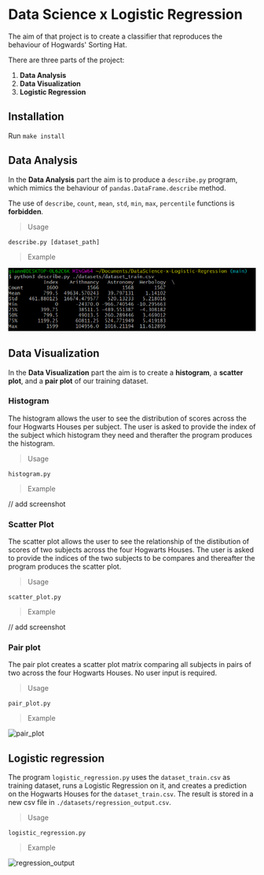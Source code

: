 # Data Science x Logistic Regression

The aim of that project is to create a classifier that reproduces the behaviour of Hogwards' Sorting Hat.

There are three parts of the project:

1. <strong>Data Analysis</strong>
2. <strong>Data Visualization</strong>
3. <strong>Logistic Regression</strong>

## Installation

Run `make install`

## Data Analysis

In the <strong>Data Analysis</strong> part the aim is to produce a `describe.py` program, which mimics the behaviour of `pandas.DataFrame.describe` method.

The use of `describe`, `count`, `mean`, `std`, `min`, `max`, `percentile` functions is <strong>forbidden</strong>. 

> Usage

```python3
describe.py [dataset_path]
```

> Example


![describe_example](/images/describe_example.png)

## Data Visualization

In the <strong>Data Visualization</strong> part the aim is to create a <strong>histogram</strong>, a <strong>scatter plot</strong>, and a <strong>pair plot</strong> of our training dataset.

### Histogram

The histogram allows the user to see the distribution of scores across the four Hogwarts Houses per subject. The user is asked to provide the index of the subject which histogram they need and therafter the program produces the histogram.

> Usage

```python3
histogram.py
```

> Example

// add screenshot

### Scatter Plot

The scatter plot allows the user to see the relationship of the distibution of scores of two subjects across the four Hogwarts Houses. The user is asked to provide the indices of the two subjects to be compares and thereafter the program produces the scatter plot.

> Usage

```python3
scatter_plot.py
```

> Example

// add screenshot

### Pair plot

The pair plot creates a scatter plot matrix comparing all subjects in pairs of two across the four Hogwarts Houses. No user input is required.

> Usage

```python3
pair_plot.py
```

> Example

![pair_plot](https://user-images.githubusercontent.com/52034808/154854771-9d6d38c6-52b4-42e9-bf09-841ba66856eb.png)

## Logistic regression

The program `logistic_regression.py` uses the `dataset_train.csv` as training dataset, runs a Logistic Regression on it, and creates a prediction on the Hogwarts Houses for the `dataset_train.csv`. The result is stored in a new csv file in `./datasets/regression_output.csv`.

> Usage

```python3
logistic_regression.py
```

> Example

![regression_output](https://user-images.githubusercontent.com/52034808/154854553-06ba4d15-cf18-45aa-a302-82dcc52acecc.png)

